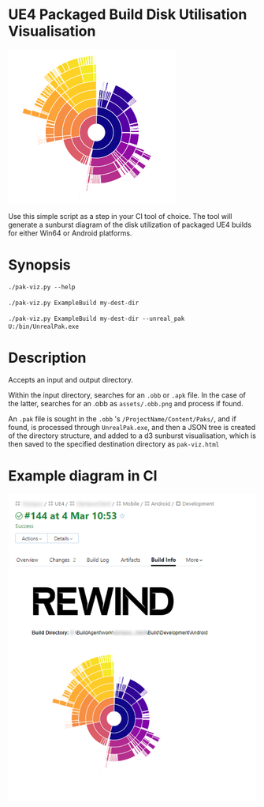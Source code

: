 # UE4 Packaged Build Disk Utilisation Visualisation

![](Docs/Images/sunburstdiagram.png)

Use this simple script as a step in your CI tool of choice. The tool will generate a sunburst diagram of the disk utilization of packaged UE4 builds for either Win64 or Android platforms.

# Synopsis

    ./pak-viz.py --help

    ./pak-viz.py ExampleBuild my-dest-dir

    ./pak-viz.py ExampleBuild my-dest-dir --unreal_pak U:/bin/UnrealPak.exe

# Description

Accepts an input and output directory.

Within the input directory, searches for an `.obb` or `.apk` file. In the case of the latter, searches
for an .obb as `assets/.obb.png` and process if found.

An `.pak` file is sought in the `.obb` 's `/ProjectName/Content/Paks/`, and if found, is processed through
`UnrealPak.exe`, and then a JSON tree is created of the directory structure, and added to a
d3 sunburst visualisation, which is then saved to the specified destination directory as `pak-viz.html`

# Example diagram in CI

![](Docs/Images/SunBurstImageExample.png)

